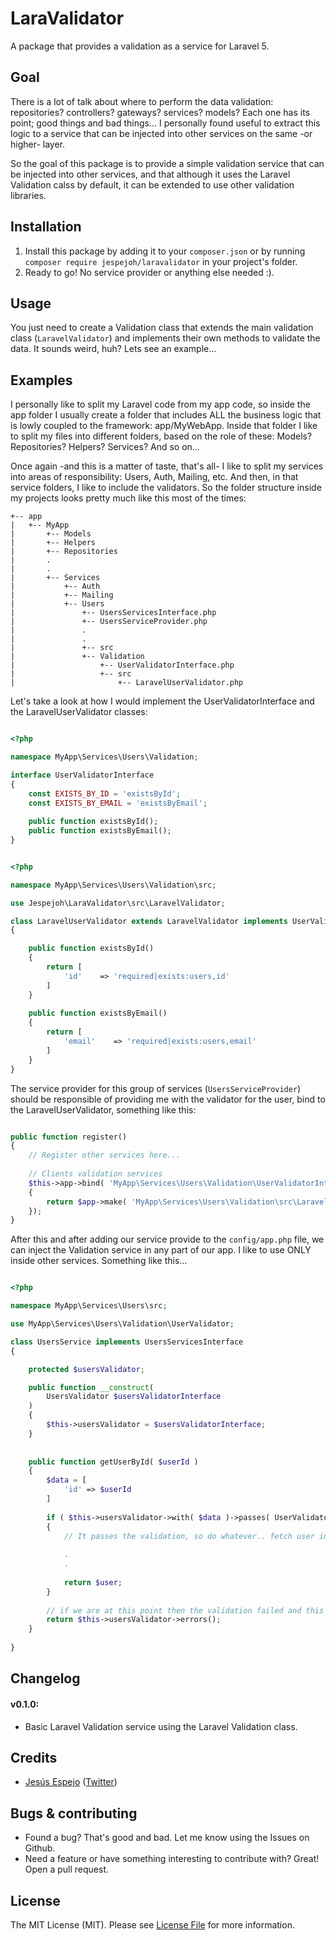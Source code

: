 # LaraValidator

A package that provides a validation as a service for Laravel 5.

## Goal

There is a lot of talk about where to perform the data validation: repositories? controllers? gateways? services? models?
Each one has its point; good things and bad things... I personally found useful to extract this logic to a service that can 
be injected into other services on the same -or higher- layer.

So the goal of this package is to provide a simple validation service that can be injected into other services, and that 
although it uses the Laravel Validation calss by default, it can be extended to use other validation libraries.

## Installation

1. Install this package by adding it to your `composer.json` or by running `composer require jespejoh/laravalidator` in your project's folder.
2. Ready to go! No service provider or anything else needed :).


## Usage

You just need to create a Validation class that extends the main validation class (`LaravelValidator`) and implements
their own methods to validate the data. It sounds weird, huh? Lets see an example...


## Examples

I personally like to split my Laravel code from my app code, so inside the app folder I usually create a folder that includes
ALL the business logic that is lowly coupled to the framework: app/MyWebApp. Inside that folder I like to split my files into 
different folders, based on the role of these: Models? Repositories? Helpers? Services? And so on...

Once again -and this is a matter of taste, that's all- I like to split my services into areas of responsibility: Users, Auth,
Mailing, etc. And then, in that service folders, I like to include the validators. So the folder structure inside my projects
looks pretty much like this most of the times:

```
+-- app
|   +-- MyApp
|       +-- Models
|       +-- Helpers
|       +-- Repositories
|       .
|       .
|       +-- Services
|           +-- Auth
|           +-- Mailing
|           +-- Users
|               +-- UsersServicesInterface.php
|               +-- UsersServiceProvider.php
|               .
|               .
|               +-- src
|               +-- Validation
|                   +-- UserValidatorInterface.php
|                   +-- src
|                       +-- LaravelUserValidator.php
```

Let's take a look at how I would implement the UserValidatorInterface and the LaravelUserValidator classes:

```php

<?php

namespace MyApp\Services\Users\Validation;

interface UserValidatorInterface
{
    const EXISTS_BY_ID = 'existsById';
    const EXISTS_BY_EMAIL = 'existsByEmail';
    
    public function existsById();
    public function existsByEmail();
}

```

```php

<?php

namespace MyApp\Services\Users\Validation\src;

use Jespejoh\LaraValidator\src\LaravelValidator;

class LaravelUserValidator extends LaravelValidator implements UserValidatorInterface
{   

    public function existsById()
    {
        return [
            'id'    => 'required|exists:users,id'
        ]
    }
    
    public function existsByEmail()
    {
        return [
            'email'    => 'required|exists:users,email'
        ]
    }
}

```

The service provider for this group of services (`UsersServiceProvider`) should be responsible of providing me with the validator for the user, bind
 to the LaravelUserValidator, something like this:
 
```php

public function register()
{
    // Register other services here...
    
    // Clients validation services
    $this->app->bind( 'MyApp\Services\Users\Validation\UserValidatorInterface', function ( $app )
    {
        return $app->make( 'MyApp\Services\Users\Validation\src\LaravelUserValidator' );
    });
}

```


After this and after adding our service provide to the `config/app.php` file, we can inject the Validation service in any 
part of our app. I like to use ONLY inside other services. Something like this...


```php

<?php

namespace MyApp\Services\Users\src;

use MyApp\Services\Users\Validation\UserValidator;

class UsersService implements UsersServicesInterface 
{

    protected $usersValidator;

    public function __construct(
        UsersValidator $usersValidatorInterface
    )
    {
        $this->usersValidator = $usersValidatorInterface;
    }
   
    
    public function getUserById( $userId )
    {
        $data = [
            'id' => $userId
        ]
        
        if ( $this->usersValidator->with( $data )->passes( UserValidatorInterface::EXISTS_BY_ID ) )
        {
            // It passes the validation, so do whatever.. fetch user in $user and return it (for example).
            
            .
            .
            
            return $user;
        }
        
        // if we are at this point then the validation failed and this will return an array with the errors.
        return $this->usersValidator->errors();
    }
    
}

```

## Changelog

#### v0.1.0:
- Basic Laravel Validation service using the Laravel Validation class.


## Credits

- [Jesús Espejo](https://github.com/jespejoh) ([Twitter](https://twitter.com/jespejo89))


## Bugs & contributing

* Found a bug? That's good and bad. Let me know using the Issues on Github.
* Need a feature or have something interesting to contribute with? Great! Open a pull request.


## License

The MIT License (MIT). Please see [License File](https://github.com/ellipsesynergie/api-response/blob/master/LICENSE) for more information.